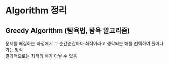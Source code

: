 # Algorithm 정리

## Greedy Algorithm (탐욕법, 탐욕 알고리즘)
문제를 해결하는 과정에서 그 순간순간마다 최적이라고 생각되는 해를 선택하여 풀어나가는 방식<br>
결과적으로는 최적의 해가 아닐 수 있음<br>

